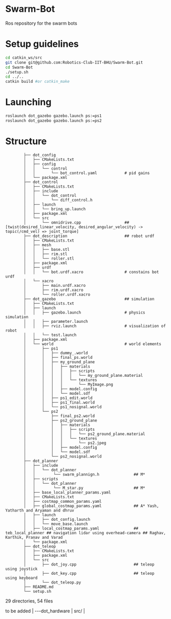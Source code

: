 # Swarm-Bot
Ros repository for the swarm bots

# Setup guidelines 

```bash
cd catkin_ws/src
git clone git@github.com:Robotics-Club-IIT-BHU/Swarm-Bot.git
cd Swarm-Bot
./setup.sh
cd ../..
catkin build #or catkin_make
```


# Launching 
```bash
roslaunch dot_gazebo gazebo.launch ps:=ps1
roslaunch dot_gazebo gazebo.launch ps:=ps2
```

# Structure


            ├── dot_config
            │   ├── CMakeLists.txt
            │   ├── config
            │   │   └── control
            │   │       └── bot_control.yaml            # pid gains
            │   └── package.xml
            ├── dot_control
            │   ├── CMakeLists.txt
            │   ├── include
            │   │   └── dot_control
            │   │       └── diff_control.h
            │   ├── launch
            │   │   └── bring_up.launch
            │   ├── package.xml
            │   └── src
            │       └── omnidrive.cpp                   ## [twist(desired_linear_velocity, desired_angular_velocity) -> topic(/cmd_vel) => joint_torque]
            ├── dot_description                         ## robot urdf
            │   ├── CMakeLists.txt
            │   ├── mesh
            │   │   ├── base.stl
            │   │   ├── rim.stl
            │   │   └── roller.stl
            │   ├── package.xml
            │   ├── urdf
            │   │   └── bot.urdf.xacro                  # constains bot urdf
            │   └── xacro
            │       ├── main.urdf.xacro
            │       ├── rim.urdf.xacro
            │       └── roller.urdf.xacro
            ├── dot_gazebo                              ## simulation
            │   ├── CMakeLists.txt
            │   ├── launch
            │   │   ├── gazebo.launch                   # physics simulation
            │   │   ├── parameter.launch
            │   │   ├── rviz.launch                     # visualization of robot
            │   │   └── test.launch
            │   ├── package.xml
            │   └── world                               # world elements
            │       ├── ps1
            │       │   ├── dummy_.world
            │       │   ├── final_ps.world
            │       │   ├── my_ground_plane
            │       │   │   ├── materials
            │       │   │   │   ├── scripts
            │       │   │   │   │   └── my_ground_plane.material
            │       │   │   │   └── textures
            │       │   │   │       └── MyImage.png
            │       │   │   ├── model.config
            │       │   │   └── model.sdf
            │       │   ├── ps1_edit.world
            │       │   ├── ps1_final.world
            │       │   └── ps1_nosignal.world
            │       └── ps2
            │           ├── final_ps2.world
            │           ├── ps2_ground_plane
            │           │   ├── materials
            │           │   │   ├── scripts
            │           │   │   │   └── ps2_ground_plane.material
            │           │   │   └── textures
            │           │   │       └── ps2.jpeg
            │           │   ├── model.config
            │           │   └── model.sdf
            │           └── ps2_nosignal.world
            ├── dot_planner
            │   ├── include 
            │   │   └── dot_planner
            │   │        └── swarm_plannign.h               ## M*
            │   ├── scripts
            │   │   └── dot_planner
            │   │        └── M_star.py                      ## M*   
            │   ├── base_local_planner_params.yaml
            │   ├── CMakeLists.txt
            │   ├── costmap_common_params.yaml
            │   ├── global_costmap_params.yaml              ## A* Yash, Yatharth and Aryaman and dhruv
            │   ├── launch
            │   │   ├── dot_config.launch
            │   │   └── move_base.launch
            │   ├── local_costmap_params.yaml               ## teb_local_planner ## navigation lidar using overhead-camera ## Raghav, Karthik, Pranav and Varad
            │   └── package.xml
            ├── dot_teleop
            │   ├── CMakeLists.txt
            │   ├── package.xml
            │   └── src
            │       ├── dot_joy.cpp                         ## teleop using joystick
            │       ├── dot_key.cpp                         ## teleop using keyboard
            │       └── dot_teleop.py
            ├── README.md
            └── setup.sh

29 directories, 54 files

to be added 
|
---dot_hardware
    |
    src/
        |


